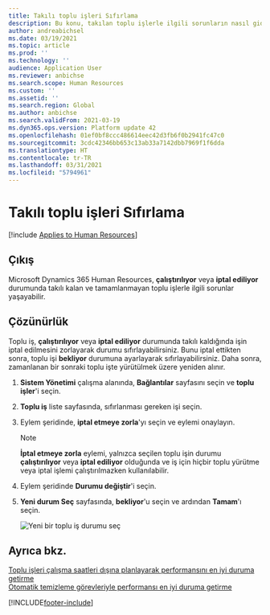 ```yaml
---
title: Takılı toplu işleri Sıfırlama
description: Bu konu, takılan toplu işlerle ilgili sorunların nasıl giderileceğini açıklamaktadır.
author: andreabichsel
ms.date: 03/19/2021
ms.topic: article
ms.prod: ''
ms.technology: ''
audience: Application User
ms.reviewer: anbichse
ms.search.scope: Human Resources
ms.custom: ''
ms.assetid: ''
ms.search.region: Global
ms.author: anbichse
ms.search.validFrom: 2021-03-19
ms.dyn365.ops.version: Platform update 42
ms.openlocfilehash: 01ef0bf8ccc486614eec42d3fb6f0b2941fc47c0
ms.sourcegitcommit: 3cdc42346bb653c13ab33a7142dbb7969f1f6dda
ms.translationtype: HT
ms.contentlocale: tr-TR
ms.lasthandoff: 03/31/2021
ms.locfileid: "5794961"
---
```

# <a name="reset-stuck-batch-jobs"></a>Takılı toplu işleri Sıfırlama

[!include [Applies to Human Resources](../includes/applies-to-hr.md)]

## <a name="issue"></a>Çıkış

Microsoft Dynamics 365 Human Resources, **çalıştırılıyor** veya **iptal ediliyor** durumunda takılı kalan ve tamamlanmayan toplu işlerle ilgili sorunlar yaşayabilir.

## <a name="resolution"></a>Çözünürlük

Toplu iş, **çalıştırılıyor** veya **iptal ediliyor** durumunda takılı kaldığında işin iptal edilmesini zorlayarak durumu sıfırlayabilirsiniz. Bunu iptal ettikten sonra, toplu işi **bekliyor** durumuna ayarlayarak sıfırlayabilirsiniz. Daha sonra, zamanlanan bir sonraki toplu işte yürütülmek üzere yeniden alınır.

1. **Sistem Yönetimi** çalışma alanında, **Bağlantılar** sayfasını seçin ve **toplu işler**'i seçin.

2. **Toplu iş** liste sayfasında, sıfırlanması gereken işi seçin.

3. Eylem şeridinde, **iptal etmeye zorla**'yı seçin ve eylemi onaylayın.

   > [!NOTE]
   > **İptal etmeye zorla** eylemi, yalnızca seçilen toplu işin durumu **çalıştırılıyor** veya **iptal ediliyor** olduğunda ve iş için hiçbir toplu yürütme veya iptal işlemi çalıştırılmazken kullanılabilir.

4. Eylem şeridinde **Durumu değiştir**'i seçin.

5. **Yeni durum Seç** sayfasında, **bekliyor**'u seçin ve ardından **Tamam**'ı seçin.

   ![Yeni bir toplu iş durumu seç](./media/hr-admin-reset-batch-job-status.png)

## <a name="see-also"></a>Ayrıca bkz.

[Toplu işleri çalışma saatleri dışına planlayarak performansını en iyi duruma getirme](hr-admin-troubleshooting-batch-jobs.md)<br>
[Otomatik temizleme görevleriyle performansı en iyi duruma getirme](hr-admin-troubleshooting-batch-history.md)


[!INCLUDE[footer-include](../includes/footer-banner.md)]
